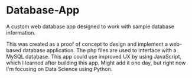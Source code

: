 # Database-App
A custom web database app designed to work with sample database information.

This was created as a proof of concept to design and implement a web-based database application. The php files are used to interface
with a MySQL database. This app could use improved UX by using JavaScript, which I learned after building this app. Might add it one day, but right now I'm focusing on Data Science using Python.
